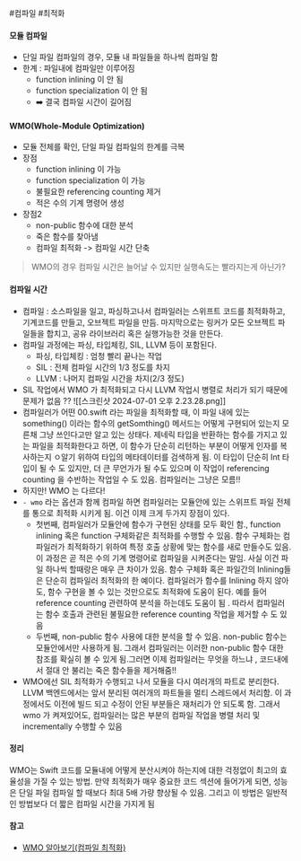 #컴파일 #최적화 
#### 모듈 컴파일
- 단일 파일 컴파일의 경우, 모듈 내 파일들을 하나씩 컴파일 함
- 한계 : 파일내에 컴파일만 이루어짐
	- function inlining 이 안 됨
	- function specialization 이 안 됨
	-  ➡️ 결국 컴파일 시간이 길어짐

#### WMO(Whole-Module Optimization)

- 모듈 전체를 확인, 단일 파일 컴파일의 한계를 극복
- 장점 
	- function inlining 이 가능
	- function specialization 이 가능
	- 불필요한 referencing counting 제거
	- 적은 수의 기계 명령어 생성
- 장점2
	- non-public 함수에 대한 분석
	- 죽은 함수를 찾아냄
	- 컴파일 최적화 -> 컴파일 시간 단축
> WMO의 경우 컴파일 시간은 늘어날 수 있지만 실행속도는 빨라지는게 아닌가?

#### 컴파일 시간
- 컴파일 : 소스파일을 일고, 파싱하고나서 컴파일러는 스위프트 코드를 최적화하고, 기계코드를 만들고, 오브젝트 파일을 만듬. 마지막으로는 링커가 모든 오브젝트 파일들을 합치고, 공유 라이브러리 혹은 실행가능한 것을 만든다.
- 컴파일 과정에는 파싱, 타입체킹, SIL, LLVM 등이 포함된다.
	- 파싱, 타입체킹 : 엄청 빨리 끝나는 작업
	- SIL : 전체 컴파일 시간의 1/3 정도를 차지
	- LLVM : 나머지 컴파일 시간을 차지(2/3 정도)
- SIL 작업에서 WMO 가 최적화되고 다시 LLVM 작업시 병렬로 처리가 되기 때문에 문제가 없음 ??
![[스크린샷 2024-07-01 오후 2.23.28.png]]
- 컴파일러가 어떤 00.swift 라는 파일을 최적화할 때, 이 파일 내에 있는 something() 이라는 함수의 getSomthing() 메서드는 어떻게 구현되어 있는지 모른채 그냥 쓰인다고만 알고 있는 상태다.  제네릭 타입을 반환하는 함수를 가지고 있는 파일을 최적화한다고 하면, 이 함수가 단순히 리턴하는 부분이 어떻게 인자를 복사하는지 ㅇ알기 위하여 타입의 메타데이터를 검색하게 됨. 이 타입이 단순히 Int 타입이 될 수 도 있지만, 더 큰 무언가가 될 수도 있으며 이 작업이 referencing counting 을 수반하는 작업일 수 도 있음. 컴파일러는 그냥은 모름!!
- 하지만! WMO 는 다르다!
- `- wmo` 라는 옵션과 함께 컴파일 하면 컴파일러는 모듈안에 있는 스위프트 파일 전체를 통으로 최적화 시키게 됨. 이건 이제 크게 두가지 장점이 있다. 
	- 첫번째, 컴파일러가 모듈안에 함수가 구현된 상태를 모두 확인 함., function inlining 혹은 function 구체화같은 최적화를 수행할 수  있음. 함수 구체화는 컴파일러가 최적화하기 위하여 특정 호출 상황에 맞는 함수를 새로 만들수도 있음. 이 과정은 곧 적은 수의 기계 명령어로 컴파일을 시켜준다는 말임. 사실 이건 파일 하나씩 할때랑은 매우 큰 차이가 있음. 함수 구체화 혹은 파일간의 Inlining들은 단순히 컴파일러 최적화의 한 예이다. 컴파일러가 함수를 Inlining 하지 않아도, 함수 구현을 볼 수 있는 것만으로도 최적화에 도움이 된다. 예를 들어 reference counting 관련하여 분석을 하는데도 도움이 됨 . 따라서 컴파일러는 함수 호출과 관련된 불필요한 reference counting 작업을 제거할 수 도 있음
	- 두번째, non-public 함수 사용에 대한 분석을 할 수 있음. non-public 함수는 모듈안에서만 사용하게 됨. 그래서 컴파일러는 이러한 non-public 함수 대한 참조를 확실히 볼 수 있게 됨.그러면 이제 컴파일러는 무엇을 하느냐 ,  코드내에서 절대 안 불리는 죽은 함수들을 제거해줌!! 
- WMO에선 SIL 최적화가 수행되고 나서 모듈을 다시 여러개의 파트로 분리한다. LLVM 백엔드에서는 앞서 분리된 여러개의 파트들을 멀티 스레드에서 처리함. 이 과정에서도 이전에 빌드 되고 수정이 안된 부분들은 재처리가 안 되도록 함. 그래서 wmo 가 켜져있어도, 컴파일러는 많은 부분의 컴파일 작업을 병렬 처리 및 incrementally 수행할 수 있음

#### 정리
WMO는 Swift 코드를 모듈내에 어떻게 분산시켜야 하는지에 대한 걱정없이 최고의 효율성을 가질 수 있는 방법. 만약 최적화가 매우 중요한 코드 섹션에 들어가게 되면, 성능은 단일 파일 컴파일 할 때보다 최대 5배 가량 향상될 수 있음. 그리고 이 방법은 일반적인 방법보다 더 짧은 컴파일 시간을 가지게  됨

#### 참고
- [WMO 알아보기(컴파일 최적화)](https://brunch.co.kr/@joonwonlee/14)